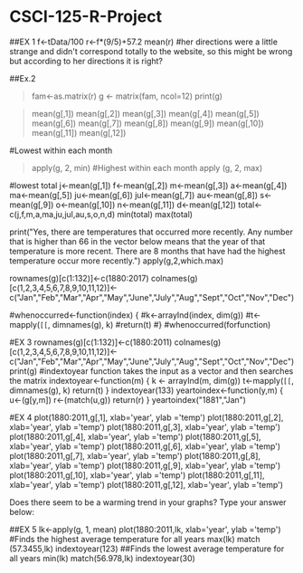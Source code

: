 # CSCI-125-R-Project
##EX 1
f<-tData/100
r<-f*(9/5)+57.2
mean(r)
#her directions were a little strange and didn't correspond totally to the website, so this might be wrong but according to her directions it is right?

##Ex.2
> fam<-as.matrix(r)
> g <- matrix(fam, ncol=12)
> print(g)

> mean(g[,1])
> mean(g[,2])
> mean(g[,3])
> mean(g[,4])
> mean(g[,5])
> mean(g[,6])
> mean(g[,7])
> mean(g[,8])
> mean(g[,9])
> mean(g[,10])
> mean(g[,11])
> mean(g[,12])


#Lowest within each month 
> apply(g, 2, min)
#Highest within each month 
> apply (g, 2, max)

#lowest total
j<-mean(g[,1])
f<-mean(g[,2])
m<-mean(g[,3])
a<-mean(g[,4])
ma<-mean(g[,5])
ju<-mean(g[,6])
jul<-mean(g[,7])
au<-mean(g[,8])
s<-mean(g[,9])
o<-mean(g[,10])
n<-mean(g[,11])
d<-mean(g[,12])
total<-c(j,f,m,a,ma,ju,jul,au,s,o,n,d)
min(total)
max(total)

print("Yes, there are temperatures that occurred more recently. Any number that is higher than 66 in the vector below means that the year of that temperature is more recent. There are 8 months that have had the highest temperature occur more recently.")
apply(g,2,which.max)

rownames(g)[c(1:132)]<-c(1880:2017)
colnames(g)[c(1,2,3,4,5,6,7,8,9,10,11,12)]<-c("Jan","Feb","Mar","Apr","May","June","July","Aug","Sept","Oct","Nov","Dec")

#whenoccurred<-function(index) {
 #k<-arrayInd(index, dim(g))
 #t<-mapply(`[[`, dimnames(g), k)
 #return(t)
 #}
#whenoccurred(forfunction)


#EX 3
rownames(g)[c(1:132)]<-c(1880:2011)
colnames(g)[c(1,2,3,4,5,6,7,8,9,10,11,12)]<-c("Jan","Feb","Mar","Apr","May","June","July","Aug","Sept","Oct","Nov","Dec")
print(g)
#indextoyear function takes the input as a vector and then searches the matrix
indextoyear<-function(m) {
  k <- arrayInd(m, dim(g))
  t<-mapply(`[[`, dimnames(g), k)
  return(t)
}
indextoyear(133)
yeartoindex<-function(y,m) {
  u<-(g[y,m])
  r<-(match(u,g))
  return(r)
}
yeartoindex("1881","Jan")

#EX 4
plot(1880:2011,g[,1], xlab='year', ylab ='temp')
plot(1880:2011,g[,2], xlab='year', ylab ='temp')
plot(1880:2011,g[,3], xlab='year', ylab ='temp')
plot(1880:2011,g[,4], xlab='year', ylab ='temp')
plot(1880:2011,g[,5], xlab='year', ylab ='temp')
plot(1880:2011,g[,6], xlab='year', ylab ='temp')
plot(1880:2011,g[,7], xlab='year', ylab ='temp')
plot(1880:2011,g[,8], xlab='year', ylab ='temp')
plot(1880:2011,g[,9], xlab='year', ylab ='temp')
plot(1880:2011,g[,10], xlab='year', ylab ='temp')
plot(1880:2011,g[,11], xlab='year', ylab ='temp')
plot(1880:2011,g[,12], xlab='year', ylab ='temp')

Does there seem to be a warming trend in your graphs? Type your answer below: 

##EX 5
lk<-apply(g, 1, mean)
plot(1880:2011,lk, xlab='year', ylab ='temp')
#Finds the highest average temperature for all years
max(lk)
match (57.3455,lk)
indextoyear(123)
##Finds the lowest average temperature for all years
min(lk)
match(56.978,lk)
indextoyear(30)
